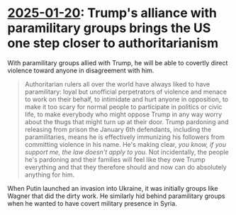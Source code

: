# [2025-01-20](https://s3.amazonaws.com/writecomments.com/transcripts/12c1c8b41ff8f276184baac59f07037d.csv): Trump's alliance with paramilitary groups brings the US one step closer to authoritarianism

With paramilitary groups allied with Trump, he will be able to covertly direct violence toward anyone in disagreement with him.

> Authoritarian rulers all over the world have always liked to have paramilitary: loyal but unofficial perpetrators of violence and menace to work on their behalf, to intimidate and hurt anyone in opposition, to make it too scary for normal people to participate in politics or civic life, to make everybody who might oppose Trump in any way worry about the thugs that might turn up at their door. Trump pardoning and releasing from prison the January 6th defendants, including the paramilitaries, means he is effectively immunizing his followers from committing violence in his name. He's making clear, *you know, if you support me, the law doesn't apply to you*. Not incidentally, the people he's pardoning and their families will feel like they owe Trump everything and that they therefore should and now can do absolutely anything for him.

When Putin launched an invasion into Ukraine, it was initially groups like Wagner that did the dirty work. He similarly hid behind paramilitary groups when he wanted to have covert military presence in Syria.
